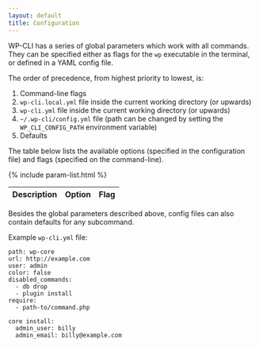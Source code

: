 ```yaml
---
layout: default
title: Configuration
---
```

WP-CLI has a series of global parameters which work with all commands. They can be specified either as flags for the `wp` executable in the terminal, or defined in a YAML config file.

The order of precedence, from highest priority to lowest, is:

1. Command-line flags
1. `wp-cli.local.yml` file inside the current working directory (or upwards)
1. `wp-cli.yml` file inside the current working directory (or upwards)
1. `~/.wp-cli/config.yml` file (path can be changed by setting the `WP_CLI_CONFIG_PATH` environment variable)
1. Defaults

The table below lists the available <span class="option">options</span> (specified in the configuration file) and <span class="flag">flags</span> (specified on the command-line).

<table>
	<thead>
	<tr>
		<th>Description</th>
		<th><span class="option">Option</span></th>
		<th><span class="flag">Flag</span></th>
	</tr>
	</thead>
	<tbody>
	{% include param-list.html %}
	</tbody>
</table>

Besides the global parameters described above, config files can also contain defaults for any subcommand.

Example `wp-cli.yml` file:

	path: wp-core
	url: http://example.com
	user: admin
	color: false
	disabled_commands:
	  - db drop
	  - plugin install
	require:
	  - path-to/command.php

	core install:
	  admin_user: billy
	  admin_email: billy@example.com
